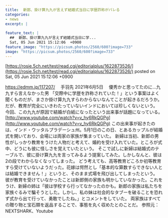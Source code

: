 ```yaml
---
title:  新郎、掛け算九九が言えず結婚式当日に学歴詐称がバレる  
categories:
- news
excerpt: |
  
feature_text: |
  ##  新郎、掛け算九九が言えず結婚式当日に学...
  Sat, 05 Jun 2021 15:12:06  +0900
feature_image: "https://picsum.photos/2560/600?image=733"
image: "https://picsum.photos/2560/600?image=733"
---
```


[https://rosie.5ch.net/test/read.cgi/editorialplus/1622873526/](https://rosie.5ch.net/test/read.cgi/editorialplus/1622873526/)
posted on Sat, 05 Jun 2021 15:12:06  +0900

<!--more-->

https://edmm.jp/117207/ 　手羽先 2021年6月5日 　優秀かと思ってたのに…九九すら言えなかった男 「交際中に学歴を詐称されていた！」という事案はよく聞くものだが、まさか掛け算九九すらわからないなんてことが起きるだろうか。だが、教育が完全にいきわたっていないインドにおいては珍しくないという。 今回、この九九が原因で結婚が白紙になったという出来事が話題になっている。 [http://www.youtube.com/watch?v=v_hy6RkQGPg](http://www.youtube.com/watch?v=v_hy6RkQGPg) この出来事が起きたのは、インド・ウッタルプラデーシュ州。5月1日のこの日、とあるカップルが結婚式を開いており、会場には両家の家族が集まっていた。 新婦は当初、新郎の男性がしっかり教育をうけた人物だと考えて、婚約を受け入れていた。ところが式中、どうにも彼に怪しさを覚えていたという。 そこで試しに新婦は結婚式のテーブルで、彼に掛け算九九を言ってみるよう提案してみた。しかしなんと、彼は2の段でわからなくなってしまった。 どう考えても、高等教育どころか初等教育すら受けていないようだった。花嫁は愕然とし「基本的な算数すらできない人とは結婚できません！」というと、そのまま式場を飛び出してしまったという。 彼が教育を受けていなかったことは新郎側の家族も明かしていなかった。これをうけ、新婦の姉は「彼は学校すら行ってなかったのかも。新郎の家族は私たちを家族ぐるみで騙そうとした。しかし、私の妹は社会的なタブーを破ることを恐れず式から出て行って、勇敢でしたね。」とコメントをしていた。 両家族はすべての贈り物と宝石類を返品することで、事態を丸く収めたとのことだ。 参照元：NEXTSHARK、Youtube
